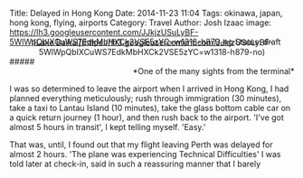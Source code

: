 Title: Delayed in Hong Kong
Date: 2014-11-23 11:04
Tags: okinawa, japan, hong kong, flying, airports
Category: Travel
Author: Josh Izaac
image: https://lh3.googleusercontent.com/JJkjzUSuLyBF-5WlWpQbIXCuWS7EdkMbHXCk2VSE5zYC=w1318-h879-no
Status: draft

<center style="margin-top:-30px;">
![Lake Baikal](https://lh3.googleusercontent.com/JJkjzUSuLyBF-5WlWpQbIXCuWS7EdkMbHXCk2VSE5zYC=w1318-h879-no)
</center>
#####<div align=right>*One of the many sights from the terminal*</div>

I was so determined to leave the airport when I arrived in Hong Kong, I had planned everything meticulously; rush through immigration (30 minutes), take a taxi to Lantau Island (10 minutes), take the glass bottom cable car on a quick return journey (1 hour), and then rush back to the airport. 'I've got almost 5 hours in transit', I kept telling myself. 'Easy.'

That was, until, I found out that my flight leaving Perth was delayed for almost 2 hours. 'The plane was experiencing Technical Difficulties' I was told later at check-in, said in such a reassuring manner that I barely
